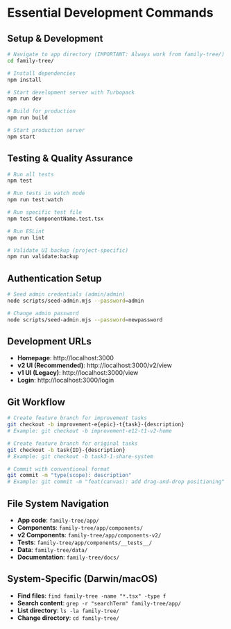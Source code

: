 # Essential Development Commands

## Setup & Development
```bash
# Navigate to app directory (IMPORTANT: Always work from family-tree/)
cd family-tree/

# Install dependencies
npm install

# Start development server with Turbopack
npm run dev

# Build for production
npm run build

# Start production server
npm start
```

## Testing & Quality Assurance
```bash
# Run all tests
npm test

# Run tests in watch mode
npm run test:watch

# Run specific test file
npm test ComponentName.test.tsx

# Run ESLint
npm run lint

# Validate UI backup (project-specific)
npm run validate:backup
```

## Authentication Setup
```bash
# Seed admin credentials (admin/admin)
node scripts/seed-admin.mjs --password=admin

# Change admin password
node scripts/seed-admin.mjs --password=newpassword
```

## Development URLs
- **Homepage**: http://localhost:3000
- **v2 UI (Recommended)**: http://localhost:3000/v2/view
- **v1 UI (Legacy)**: http://localhost:3000/view
- **Login**: http://localhost:3000/login

## Git Workflow
```bash
# Create feature branch for improvement tasks
git checkout -b improvement-e{epic}-t{task}-{description}
# Example: git checkout -b improvement-e12-t1-v2-home

# Create feature branch for original tasks
git checkout -b task{ID}-{description}
# Example: git checkout -b task3-1-share-system

# Commit with conventional format
git commit -m "type(scope): description"
# Example: git commit -m "feat(canvas): add drag-and-drop positioning"
```

## File System Navigation
- **App code**: `family-tree/app/`
- **Components**: `family-tree/app/components/`
- **v2 Components**: `family-tree/app/components-v2/`
- **Tests**: `family-tree/app/components/__tests__/`
- **Data**: `family-tree/data/`
- **Documentation**: `family-tree/docs/`

## System-Specific (Darwin/macOS)
- **Find files**: `find family-tree -name "*.tsx" -type f`
- **Search content**: `grep -r "searchTerm" family-tree/app/`
- **List directory**: `ls -la family-tree/`
- **Change directory**: `cd family-tree/`